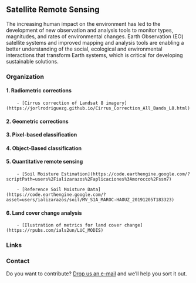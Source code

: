 ## Satellite Remote Sensing

The increasing human impact on the environment has led to the development of new observation and analysis tools to monitor types, magnitudes, and rates of environmental changes. Earth Observation (EO) satellite systems and improved mapping and analysis tools are enabling a better understanding of the social, ecological and environmental interactions that transform Earth systems, which is critical for developing sustainable solutions. 

### Organization

#### 1. Radiometric corrections

        - [Cirrus correction of Landsat 8 imagery](https://jorlrodriguezg.github.io/Cirrus_Correction_All_Bands_L8.html)

#### 2. Geometric corrections

#### 3. Pixel-based classification

#### 4. Object-Based classification

#### 5. Quantitative remote sensing
   
        - [Soil Moisture Estimation](https://code.earthengine.google.com/?scriptPath=users%2Fializarazos%2Faplicaciones%3Amorocco%2Fssm7)

        - [Reference Soil Moisture Data](https://code.earthengine.google.com/?asset=users/ializarazos/soil/MV_S1A_MAROC-HAOUZ_20191205T183323)
   
#### 6. Land cover change analysis
   
        - [Ilustration of metrics for land cover change](https://rpubs.com/ials2un/LUC_MODIS)

### Links



### Contact

Do you want to contribute? [Drop us an e-mail](mailto:rs4all@zohomail.com) and we’ll help you sort it out.
